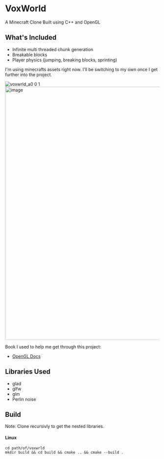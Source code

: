 # VoxWorld
A Minecraft Clone Built using C++ and OpenGL

## What's Included
* Infinite multi threaded chunk generation
* Breakable blocks
* Player physics (jumping, breaking blocks, sprinting)

I'm using minecrafts assets right now. I'll be switching to my own once I get further into the project.

![voxwrld_a0 0 1](https://github.com/user-attachments/assets/22810576-e423-4894-93fe-85bbcda90403)
<img width="1444" height="825" alt="image" src="https://github.com/user-attachments/assets/d143de30-6a65-4678-8926-feee08e81c77" />

Book I used to help me get through this project:
- [OpenGL Docs](https://docs.gl/)

## Libraries Used
- glad
- glfw
- glm
- Perlin noise

## Build
Note: Clone recursivly to get the nested libraries.

#### Linux
```
cd path/of/voxwrld
mkdir build && cd build && cmake .. && cmake --build .
```


